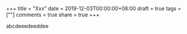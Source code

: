 +++
title = "Xxx"
date = 2019-12-03T00:00:00+08:00
draft = true
tags = [""]
comments = true
share = true
+++



abcdeeedeeddee